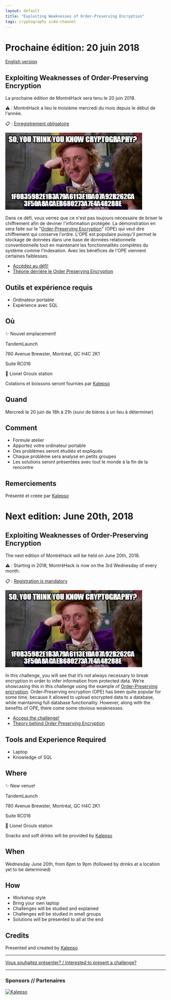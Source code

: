```yaml
---
layout: default
title: "Exploiting Weaknesses of Order-Preserving Encryption"
tags: cryptography side-channel
---
```


# Prochaine édition: 20 juin 2018

[English version](#english)

## Exploiting Weaknesses of Order-Preserving Encryption

La prochaine édition de MontréHack sera tenu le 20 juin 2018.

:warning: : MontréHack a lieu le troisième mercredi du mois depuis le début de l'année.

:clipboard: : [Enregistrement obligatoire](https://www.eventbrite.ca/e/montrehack-exploiting-weaknesses-of-order-preserving-encryption-tickets-47005263007)

![So, you think you know cryptography?](/images/18-06_crypto.jpg)

Dans ce défi, vous verrez que ce n'est pas toujours nécessaire de briser le
chiffrement afin de deviner l'information protégée. La démonstration en sera
faite sur le "[Order-Preserving
Encryption](http://cryptowiki.net/index.php?title=Order-preserving_encryption)"
(OPE) qui veut dire chiffrement qui conserve l'ordre. L'OPE est populaire
puisqu'il permet le stockage de données dans une base de données relationnelle
conventionnelle tout en maintenant les fonctionnalités complètes du système
comme l'indexation. Avec les bénéfices de l'OPE viennent certaines faiblesses.

* [Accédez au défi!](https://github.com/montrehack/challenges/raw/master/2018-06-20/Kalepso-Order-Preserving-Encryption.pdf)
* [Théorie derrière le Order Preserving Encryption](https://github.com/montrehack/challenges/raw/master/2018-06-20/Order-Preserving%20Encryption%20(OPE)%20-%20Introduction.pdf)

## Outils et expérience requis

* Ordinateur portable
* Expérience avec SQL

## Où

:sparkles: Nouvel emplacement!

TandemLaunch 

780 Avenue Brewster, Montréal, QC H4C 2K1

Suite RC016

:train2: Lionel Groulx station

Colations et boissons seront fournies par [Kalepso](https://www.kalepso.com/)


## Quand

Mercredi le 20 juin de 18h à 21h (suivi de bières à un lieu à déterminer)

## Comment
 
* Formule atelier
* Apportez votre ordinateur portable
* Des problèmes seront étudiés et expliqués
* Chaque problème sera analysé en petits groupes
* Les solutions seront présentées avec tout le monde à la fin de la rencontre

## Remerciements

Présenté et créée par [Kalepso](https://www.kalepso.com/)


<a id="english"></a>

# Next edition: June 20th, 2018

## Exploiting Weaknesses of Order-Preserving Encryption

The next edition of MontréHack will be held on June 20th, 2018.

:warning: : Starting in 2018, MontréHack is now on the 3rd Wednesday of every month.

:clipboard: : [Registration is mandatory](https://www.eventbrite.ca/e/montrehack-exploiting-weaknesses-of-order-preserving-encryption-tickets-47005263007)

![So, you think you know cryptography?](/images/18-06_crypto.jpg)

In this challenge, you will see that it’s not always necessary to break
encryption in order to infer information from protected data. We’re showcasing
this in this challenge using the example of [Order-Preserving
encryption](http://cryptowiki.net/index.php?title=Order-preserving_encryption).
Order-Preserving encryption (OPE) has been quite popular for some time, because
it allowed to upload encrypted data to a database, while maintaining full
database functionality. However, along with the benefits of OPE, there come
some obvious weaknesses.

* [Access the challenge!](https://github.com/montrehack/challenges/raw/master/2018-06-20/Kalepso-Order-Preserving-Encryption.pdf)
* [Theory behind Order Preserving Encryption](https://github.com/montrehack/challenges/raw/master/2018-06-20/Order-Preserving%20Encryption%20(OPE)%20-%20Introduction.pdf)

## Tools and Experience Required

* Laptop
* Knowledge of SQL

## Where

:sparkles: New venue!

TandemLaunch 

780 Avenue Brewster, Montréal, QC H4C 2K1

Suite RC016

:train2: Lionel Groulx station

Snacks and soft drinks will be provided by [Kalepso](https://www.kalepso.com/)

## When

Wednesday June 20th, from 6pm to 9pm (followed by drinks at a location yet to be determined)

## How

* Workshop style
* Bring your own laptop
* Challenges will be studied and explained
* Challenges will be studied in small groups
* Solutions will be presented to all at the end

## Credits

Presented and created by [Kalepso](https://www.kalepso.com/)

<hr/>

[Vous souhaitez présenter? / Interested to present a challenge?](https://github.com/montrehack/montrehack.github.com/wiki/Present-at-Montrehack)

<hr/>

### Sponsors // Partenaires

[![Kalepso](https://www.kalepso.com/wp-content/uploads/2018/06/KalepsoLogoWhite.png)](https://www.kalepso.com/)
